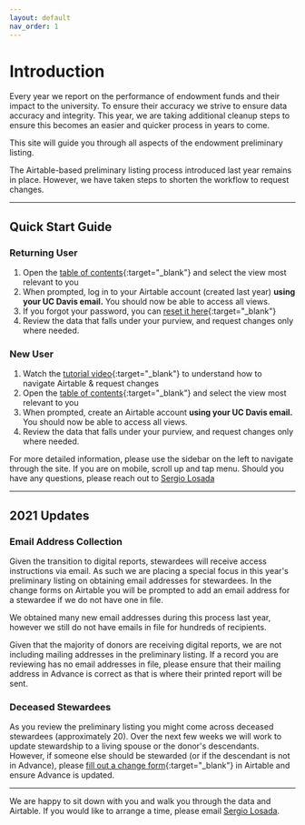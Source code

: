 ```yaml
---
layout: default
nav_order: 1
---
```

# Introduction
Every year we report on the performance of endowment funds and their impact to the university. To ensure their accuracy we strive to ensure data accuracy and integrity. This year, we are taking additional cleanup steps to ensure this becomes an easier and quicker process in years to come.

This site will guide you through all aspects of the endowment preliminary listing. 

The Airtable-based preliminary listing process introduced last year remains in place. However, we have taken steps to shorten the workflow to request changes.

---

## Quick Start Guide
### Returning User
1. Open the [table of contents](https://airtable.com/shrRECvYOoGH81mQY){:target="\_blank"} and select the view most relevant to you
2. When prompted, log in to your Airtable account (created last year) **using your UC Davis email.** You should now be able to access all views.
3. If you forgot your password, you can [reset it here](https://airtable.com/forgot){:target="\_blank"}
4. Review the data that falls under your purview, and request changes only where needed.

### New User
1. Watch the [tutorial video](https://ucdavis.github.io/endowment//docs/airtable){:target="\_blank"} to understand how to navigate Airtable & request changes
2. Open the [table of contents](https://airtable.com/shrRECvYOoGH81mQY){:target="\_blank"} and select the view most relevant to you
3. When prompted, create an Airtable account **using your UC Davis email.** You should now be able to access all views.
4. Review the data that falls under your purview, and request changes only where needed.

For more detailed information, please use the sidebar on the left to navigate through the site. If you are on mobile, scroll up and tap menu. Should you have any questions, please reach out to [Sergio Losada](mailto:slosada@ucdavis.edu)

---

## 2021 Updates
### Email Address Collection
Given the transition to digital reports, stewardees will receive access instructions via email. As such we are placing a special focus in this year's preliminary listing on obtaining email addresses for stewardees. In the change forms on Airtable you will be prompted to add an email address for a stewardee if we do not have one in file. 

We obtained many new email addresses during this process last year, however we still do not have emails in file for hundreds of recipients.

Given that the majority of donors are receiving digital reports, we are not including mailing addresses in the preliminary listing. If a record you are reviewing has no email addresses in file, please ensure that their mailing address in Advance is correct as that is where their printed report will be sent.

<!---
### Endowment Cleanup
Last year through the Endowment Cleanup process we added stewardees for over 60 UCD Foundation funds. This year we are continuing the endowment cleanup process but with a focus on Regents endowment funds. Just as last year, you will find a link to these funds in the Airtable [table of contents](https://airtable.com/shrRECvYOoGH81mQY){:target="\_blank"}
-->

### Deceased Stewardees
As you review the preliminary listing you might come across deceased stewardees (approximately 20). Over the next few weeks we will work to update stewardship to a living spouse or the donor's descendants. However, if someone else should be stewarded (or if the descendant is not in Advance), please [fill out a change form](https://ucdavis.github.io/endowment//docs/change){:target="\_blank"} in Airtable and ensure Advance is updated.

---

We are happy to sit down with you and walk you through the data and Airtable. If you would like to arrange a time, please email [Sergio Losada](mailto:slosada@ucdavis.edu).
